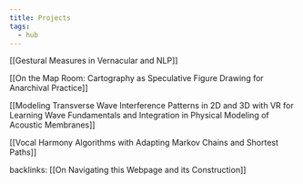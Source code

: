 ```yaml
---
title: Projects
tags:
  - hub
---
```

 [[Gestural Measures in Vernacular and NLP]]

 [[On the Map Room: Cartography as Speculative Figure Drawing for Anarchival Practice]] 
 
 [[Modeling Transverse Wave Interference Patterns in 2D and 3D with VR for Learning Wave Fundamentals and Integration in Physical Modeling of Acoustic Membranes]]

[[Vocal Harmony Algorithms with Adapting Markov Chains and Shortest Paths]] 

backlinks: [[On Navigating this Webpage and its Construction]]